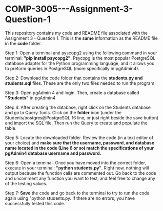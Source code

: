 # COMP-3005---Assignment-3-Question-1
This repository contains my code and README file associated with the Assignment 3 - Question 1. This is the **same** information as the README file in the **code** folder.

Step 1: Open a terminal and pyscopg2 using the following command in your terminal: **"pip install psycopg2"**. Psycopg is the most popular PostgreSQL database adapter for the Python programming language, and it allows you to preform queries in PostgreSQL (more specifically in pgAdmin4).

Step 2: Download the code folder that contains the **students.py and students.sql** files. These are the only two files needed to run the program.

Step 3: Open pgAdmin 4 and login. Then, create a database called **"Students"** in pgAdmin4. 

Step 4: After creating the database, right click on the Students database and go to Query Tools. Click on the **folder** icon (under the Students/postgres@PostgreSQL 16 line, or just right beside the save button) and import the SQL file. Then run the Query to create and populate the table.

Step 5: Locate the downloaded folder. Review the code (in a text editor of your choice) and **make sure that the username, password, and database name located in the code (Line 6 or so) match the specifications of your pgAdmin4 database username and password.**

Step 6: Open a terminal. Once you have moved into the correct folder, execute in your terminal: **"python students.py"**. Right now, nothing will output because the function calls are commented out. Go back to the code and uncomment any function you want to test, and feel free to change any of the testing values.

Step 7: **Save** the code and go back to the terminal to try to run the code again using "python students.py. If there are no errors, you have successfully tested this code.
